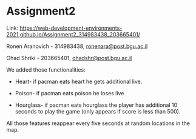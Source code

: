 # Assignment2
 
Link: https://web-development-environments-2021.github.io/Assignment2_314983438_203665401/

Ronen Aranovich - 314983438, ronenara@post.bgu.ac.il

Ohad Shriki - 203665401, ohadshr@post.bgu.ac.il

We added those functionalities:

-	Heart- if pacman eats heart he gets additional live.

-	Poison- if pacman eats poison he loses live

-	Hourglass- if pacman eats hourglass the player has additional 10 seconds to play the game (only appears if score is less than 500).

All those features reappear every five seconds at random locations in the map.


